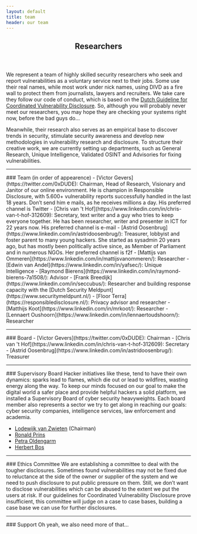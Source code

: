 ```yaml
---
layout: default
title: team
header: our team
---
```

<header>
    <h2>Researchers</h2>
</header>

We represent a team of highly skilled security researchers who seek and report vulnerabilities as a voluntary service next to their jobs. Some use their real names, while most work under nick names, using DIVD as a fire wall to protect them from journalists, lawyers and recruiters. We take care they follow our code of conduct, which is based on the [Dutch Guideline for Coordinated Vulnerability Disclosure](https://english.ncsc.nl/publications/publications/2019/juni/01/coordinated-vulnerability-disclosure-the-guideline). So, although you will probably never meet our researchers, you may hope they are checking your systems right now, before the bad guys do...

Meanwhile, their research also serves as an empirical base to discover trends in security, stimulate security awareness and develop new methodologies in vulnerability research and disclosure. To structure their creative work, we are currently setting up departments, such as General Research, Unique Intelligence, Validated OSINT and Advisories for fixing vulnerabilities.

<hr>
### Team (in order of appearence)
- [Victor Gevers](https://twitter.com/0xDUDE): Chairman, Head of Research, Visionary and Janitor of our online environment. He is champion in Responsible Disclosure, with 5.600+ vulnerability reports successfully handled in the last 18 years. Don’t send him e mails, as he receives millions a day. His preferred channel is Twitter
- [Chris van 't Hof](https://www.linkedin.com/in/chris-van-t-hof-312609): Secretary, text writer and a guy who tries to keep everyone together. He has been researcher, writer and presenter in ICT for 22 years now. His preferred channel is e-mail
- [Astrid Oosenbrug](https://www.linkedin.com/in/astridoosenbrug/): Treasurer, lobbyist and foster parent to many young hackers. She started as sysadmin 20 years ago, but has mostly been politically active since, as Member of Parliament and in numerous NGOs. Her preferred channel is f2f
- [Mattijs van Ommeren](https://www.linkedin.com/in/mattijsvanommeren/): Researcher
- [Edwin van Andel](https://www.linkedin.com/in/yafsec/): Unique Intelligence
- [Raymond Bierens](https://www.linkedin.com/in/raymond-bierens-7a1508/): Advisor
- [Frank Breedijk](https://www.linkedin.com/in/seccubus/): Researcher and building response capacity with the [Dutch Security Meldpunt](https://www.securitymeldpunt.nl/)
- [Floor Terra](https://responsibledisclosure.nl/): Privacy advisor and researcher
- [Matthijs Koot](https://www.linkedin.com/in/mrkoot/): Researcher
- [Lennaert Oushoorn](https://www.linkedin.com/in/lennaertoudshoorn/): Researcher

<hr>
### Board
- [Victor Gevers](https://twitter.com/0xDUDE): Chairman
- [Chris van 't Hof](https://www.linkedin.com/in/chris-van-t-hof-312609): Secretary
- [Astrid Oosenbrug](https://www.linkedin.com/in/astridoosenbrug/): Treasurer

<hr>
### Supervisory Board
Hacker initiatives like these, tend to have their own dynamics: sparks lead to flames, which die out or lead to wildfires, wasting energy along the way. To keep our minds focused on our goal to make the digital world a safer place and provide helpful hackers a solid platform, we installed a Supervisory Board of cyber security heavyweights. Each board member also represents a sector we try to get along in reaching our goals: cyber security companies, intelligence services, law enforcement and academia.

- [Lodewijk van Zwieten](https://www.linkedin.com/in/cybercrime/) (Chairman)
- [Ronald Prins](https://www.linkedin.com/in/ronaldprins/)
- [Petra Oldengarm](https://www.linkedin.com/in/petraoldengarm/)
- [Herbert Bos](https://www.linkedin.com/in/herbertbos1/)

<hr>
### Ethics Committee
We are establishing a committee to deal with the tougher disclosures. Sometimes found vulnerabilities may not be fixed due to reluctance at the side of the owner or supplier of the system and we need to push disclosure to put public pressure on them. Still, we don’t want to disclose vulnerabilities which can be abused to the extent we put the users at risk. If our guidelines for Coordinated Vulnerability Disclosure prove insufficient, this committee will judge on a case to case bases, building a case base we can use for further disclosures.

<hr>
### Support
Oh yeah, we also need more of that...
